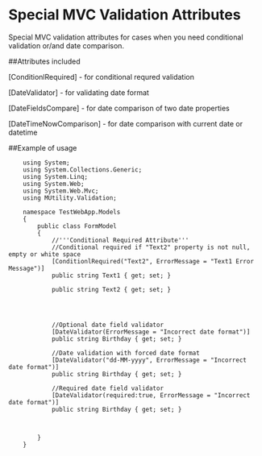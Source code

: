 Special MVC Validation Attributes
=================================

Special MVC validation attributes for cases when you need conditional validation or/and date comparison. 

##Attributes included

[ConditionlRequired] - for conditional requred validation

[DateValidator] - for validating date format

[DateFieldsCompare] - for date comparison of two date properties

[DateTimeNowComparison] - for date comparison with current date or datetime


##Example of usage



        using System;
        using System.Collections.Generic;
        using System.Linq;
        using System.Web;
        using System.Web.Mvc;
        using MUtility.Validation;
        
        namespace TestWebApp.Models
        {
            public class FormModel
            {
                //'''Conditional Required Attribute'''
                //Conditional required if "Text2" property is not null, empty or white space
                [ConditionlRequired("Text2", ErrorMessage = "Text1 Error Message")]
                public string Text1 { get; set; }
        
                public string Text2 { get; set; } 
                
                
                
                
                //Optional date field validator
                [DateValidator(ErrorMessage = "Incorrect date format")]
                public string Birthday { get; set; }
        
                //Date validation with forced date format
                [DateValidator("dd-MM-yyyy", ErrorMessage = "Incorrect date format")]
                public string Birthday { get; set; }
        
                //Required date field validator
                [DateValidator(required:true, ErrorMessage = "Incorrect date format")]
                public string Birthday { get; set; }
                
                
                
            }
        }


